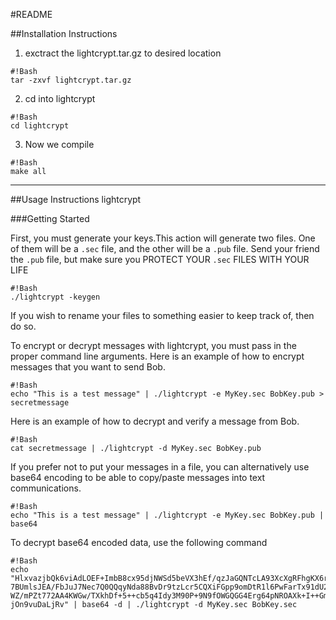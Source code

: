 #README

##Installation Instructions


1. exctract the lightcrypt.tar.gz to desired location
```
#!Bash
tar -zxvf lightcrypt.tar.gz
```
2. cd into lightcrypt
```
#!Bash
cd lightcrypt
```

3. Now we compile
```
#!Bash
make all
```


--------------------------------------------------------------------------------------

##Usage Instructions
lightcrypt <Command> <Your Secret Keyfile> <Their Public Keyfile>

###Getting Started

First, you must generate your keys.This action will generate two files. One of them will be a `.sec` file, and the other will be a `.pub` file. Send your friend the `.pub` file, but make sure you PROTECT YOUR `.sec` FILES WITH YOUR LIFE
```
#!Bash
./lightcrypt -keygen
```

If you wish to rename your files to something easier to keep track of, then do so.


To encrypt or decrypt messages with lightcrypt, you must pass in the proper command line arguments. Here is an example of how to encrypt messages that you want to send Bob.
```
#!Bash
echo "This is a test message" | ./lightcrypt -e MyKey.sec BobKey.pub > secretmessage
```


Here is an example of how to decrypt and verify a message from Bob.
```
#!Bash
cat secretmessage | ./lightcrypt -d MyKey.sec BobKey.pub
```


If you prefer not to put your messages in a file, you can alternatively use base64 encoding to be able to copy/paste messages into text communications.
```
#!Bash
echo "This is a test message" | ./lightcrypt -e MyKey.sec BobKey.pub | base64
```

To decrypt base64 encoded data, use the following command
```
#!Bash
echo "HlxvazjbQk6viAdLOEF+ImbB8cx95djNWSd5beVX3hEf/qzJaGQNTcLA93XcXgRFhgKX6rTOsnSu
7BUmlsJEA/FbJuJ7Nec7Q0QQqyNda88BvDr9tzLcr5CQXiFGpp9omDtR1l6PwFarTx91dU2WNLy4
WZ/mPZt772AA4KWGw/TXkhDf+5++cb5q4Idy3M90P+9N9fOWGQGG4Erg64pNROAXk+I++GmOeIaU
jOn9vuDaLjRv" | base64 -d | ./lightcrypt -d MyKey.sec BobKey.sec
```










